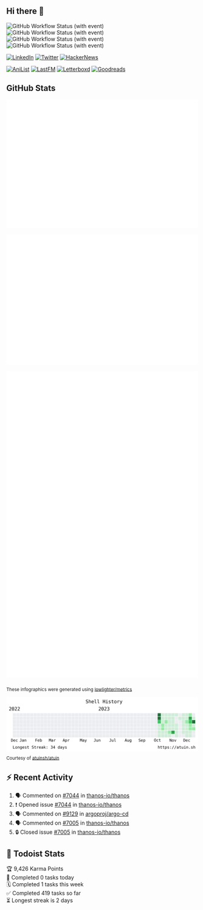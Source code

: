 ## Hi there 👋

![GitHub Workflow Status (with event)](https://img.shields.io/github/actions/workflow/status/PrayagS/PrayagS/metrics.yml?style=plastic&label=GitHub%20metrics)
![GitHub Workflow Status (with event)](https://img.shields.io/github/actions/workflow/status/PrayagS/PrayagS/shell-activity.yml?style=plastic&label=Shell%20activity%20graph)
![GitHub Workflow Status (with event)](https://img.shields.io/github/actions/workflow/status/PrayagS/PrayagS/github-recent-activity.yml?style=plastic&label=GitHub%20recent%20activity)
![GitHub Workflow Status (with event)](https://img.shields.io/github/actions/workflow/status/PrayagS/PrayagS/todoist.yml?style=plastic&label=Todoist%20activity)

[![LinkedIn](https://img.shields.io/badge/linkedin-%231E77B5.svg?&style=flat&logo=linkedin&logoColor=white)](https://linkedin.com/in/prayag-savsani)
[![Twitter](https://img.shields.io/badge/twitter-%2300acee.svg?&style=flat&logo=twitter&logoColor=white)](https://twitter.com/PrayagSavsani)
[![HackerNews](https://img.shields.io/hackernews/user-karma/PrayagS?style=flat&logo=ycombinator&logoColor=%23f0652f&labelColor=%23ffffff&color=%23f0652f)](https://news.ycombinator.com/user?id=PrayagS)

[![AniList](https://img.shields.io/badge/%20Prayagmatic-%2520?logo=anilist&logoColor=%2302A9FF&color=%23ffffff)](https://anilist.co/user/Prayagmatic/)
[![LastFM](https://img.shields.io/badge/%20PrayagS527-%2520?logo=lastdotfm&logoColor=%23ffffff&color=%23d51007)](https://www.last.fm/user/PrayagS527)
[![Letterboxd](https://img.shields.io/badge/%20Prayagmatic-%2520?logo=letterboxd&logoColor=%23202830&color=%23ffffff)](https://letterboxd.com/Prayagmatic/)
[![Goodreads](https://img.shields.io/badge/%20Prayagmatic-%2520?logo=goodreads&logoColor=%2375420e&color=%23e9e5cd)](https://www.goodreads.com/user/show/170988088-prayagmatic)

## GitHub Stats

![](./col1.metrics.svg)

![](./followup.metrics.svg)

![](./col2.metrics.svg)

<sub>These infographics were generated using [lowlighter/metrics](https://github.com/lowlighter/metrics)</sub>

![](./shell-activity-graph.png)
<sub>Courtesy of [atuinsh/atuin](https://github.com/atuinsh/atuin)</sub>

## :zap: Recent Activity

<!--START_SECTION:activity-->
1. 🗣 Commented on [#7044](https://github.com/thanos-io/thanos/issues/7044#issuecomment-1884818302) in [thanos-io/thanos](https://github.com/thanos-io/thanos)
2. ❗ Opened issue [#7044](https://github.com/thanos-io/thanos/issues/7044) in [thanos-io/thanos](https://github.com/thanos-io/thanos)
3. 🗣 Commented on [#9129](https://github.com/argoproj/argo-cd/issues/9129#issuecomment-1871891160) in [argoproj/argo-cd](https://github.com/argoproj/argo-cd)
4. 🗣 Commented on [#7005](https://github.com/thanos-io/thanos/issues/7005#issuecomment-1868535526) in [thanos-io/thanos](https://github.com/thanos-io/thanos)
5. 🔒 Closed issue [#7005](https://github.com/thanos-io/thanos/issues/7005) in [thanos-io/thanos](https://github.com/thanos-io/thanos)
<!--END_SECTION:activity-->

## :memo: Todoist Stats

<!-- TODO-IST:START -->
🏆  9,426 Karma Points           
🌸  Completed 0 tasks today           
🗓  Completed 1 tasks this week           
✅  Completed 419 tasks so far           
⏳  Longest streak is 2 days
<!-- TODO-IST:END -->
